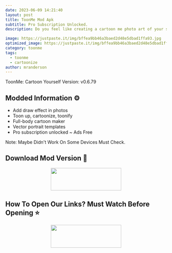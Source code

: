 ```yaml
---
date: 2023-06-09 14:21:40
layout: post
title: ToonMe Mod Apk
subtitle: Pro Subscription Unlocked.
description: Do you feel like creating a cartoon me photo art of your selfie? Are you looking for a fresh new avatar for your Instagram profile? Look no more!.

image: https://justpaste.it/img/bffea9bb46a3baed2d48e5dbad1ffa93.jpg
optimized_image: https://justpaste.it/img/bffea9bb46a3baed2d48e5dbad1ffa93.jpg
category: toonme
tags:
  - toonme
  - cartoonize 
author: mranderson
---
```


ToonMe: Cartoon Yourself
Version: v0.6.79

## Modded Information ⚙️

- Add draw effect in photos
- Toon up, cartoonize, toonify
- Full-body cartoon maker
- Vector portrait templates 
- Pro subscription unlocked
~ Ads Free

Note: Maybe Didn't Work On Some Devices Must Check.


## Download Mod Version 📩


<p align="center"><a href="https://tinyurl.com/24bloeo8"><img src="https://img.shields.io/badge/Download-Now-black?&style=for-the-badge&logo=download" width="220" height="70.45"></a></p>

## How To Open Our Links? Must Watch Before Opening ⭐

<p align="center"><a href="https://t.me/HowToRedirect/5"><img src="https://img.shields.io/badge/HowToOpen-Link-black?&style=for-the-badge&logo=telegram" width="220" height="70.45"></a></p>
